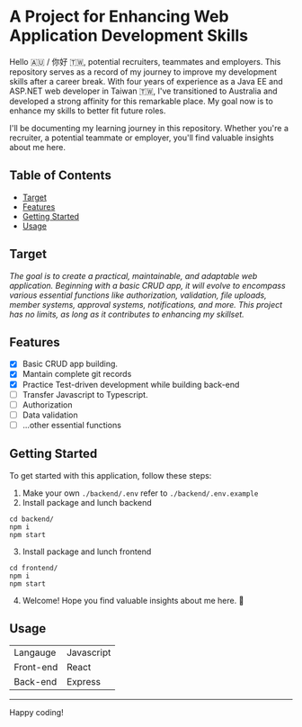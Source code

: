 # A Project for Enhancing Web Application Development Skills

Hello 🇦🇺 / 你好 🇹🇼, potential recruiters, teammates and employers. This repository serves as a record of my journey to improve my development skills after a career break. With four years of experience as a Java EE and ASP.NET web developer in Taiwan 🇹🇼, I've transitioned to Australia and developed a strong affinity for this remarkable place. My goal now is to enhance my skills to better fit future roles.

I'll be documenting my learning journey in this repository. Whether you're a recruiter, a potential teammate or employer, you'll find valuable insights about me here.

## Table of Contents

- [Target](#target)
- [Features](#features)
- [Getting Started](#getting-started)
- [Usage](#usage)


## Target
*The goal is to create a practical, maintainable, and adaptable web application. Beginning with a basic CRUD app, it will evolve to encompass various essential functions like authorization, validation, file uploads, member systems, approval systems, notifications, and more. This project has no limits, as long as it contributes to enhancing my skillset.*

## Features

- [x] Basic CRUD app building.
- [x] Mantain complete git records
- [x] Practice Test-driven development while building back-end
- [ ] Transfer Javascript to Typescript.
- [ ] Authorization
- [ ] Data validation
- [ ] ...other essential functions

## Getting Started

To get started with this application, follow these steps:


1. Make your own `./backend/.env` refer to `./backend/.env.example`
2. Install package and lunch backend
```shell
cd backend/
npm i 
npm start 
```
3. Install package and lunch frontend
```shell
cd frontend/
npm i 
npm start 
```
4. Welcome! Hope you find valuable insights about me here. 🧸


## Usage

|||
| - | - |
| Langauge | Javascript |
| Front-end | React |
| Back-end | Express |

<!--
The program is organized into different sections, each focusing on a specific coding topic. Each section contains:

- Explanation: A clear description of the concept, along with its importance and use cases.
- Example: An illustrative code snippet showcasing the concept in action.
- Challenge: An interactive coding challenge related to the concept. Try solving it to reinforce your understanding.
- Resources: Additional links and resources for further learning.

Feel free to explore the sections in any order you prefer. You can also fork this repository to add your own content or improvements.

-->



---

Happy coding!